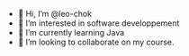 - 👋 Hi, I’m @leo-chok
- 👀 I’m interested in software developpement 
- 🌱 I’m currently learning Java
- 💞️ I’m looking to collaborate on my course.


<!---
leo-chok/leo-chok is a ✨ special ✨ repository because its `README.md` (this file) appears on your GitHub profile.
You can click the Preview link to take a look at your changes.
--->
